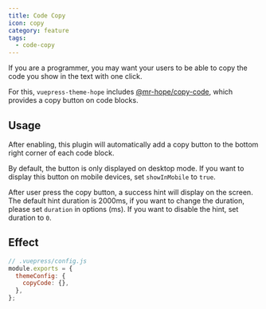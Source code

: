 ```yaml
---
title: Code Copy
icon: copy
category: feature
tags:
  - code-copy
---
```


If you are a programmer, you may want your users to be able to copy the code you show in the text with one click.

For this, `vuepress-theme-hope` includes [@mr-hope/copy-code](https://vuepress-theme-hope.github.io/copy-code/), which provides a copy button on code blocks.

## Usage

After enabling, this plugin will automatically add a copy button to the bottom right corner of each code block.

By default, the button is only displayed on desktop mode. If you want to display this button on mobile devices, set `showInMobile` to `true`.

After user press the copy button, a success hint will display on the screen. The default hint duration is 2000ms, if you want to change the duration, please set `duration` in options (ms). If you want to disable the hint, set duration to `0`.

## Effect

```js
// .vuepress/config.js
module.exports = {
  themeConfig: {
    copyCode: {},
  },
};
```
